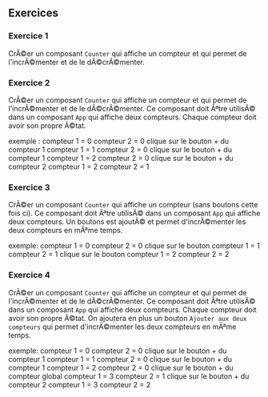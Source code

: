 ## Exercices

### Exercice 1

CrÃ©er un composant `Counter` qui affiche un compteur et qui permet de l'incrÃ©menter et de le dÃ©crÃ©menter.

### Exercice 2

CrÃ©er un composant `Counter` qui affiche un compteur et qui permet de l'incrÃ©menter et de le dÃ©crÃ©menter.
Ce composant doit Ãªtre utilisÃ© dans un composant `App` qui affiche deux compteurs.
Chaque compteur doit avoir son propre Ã©tat.

exemple :
compteur 1 = 0 compteur 2 = 0
clique sur le bouton + du compteur 1
compteur 1 = 1 compteur 2 = 0
clique sur le bouton + du compteur 1
compteur 1 = 2 compteur 2 = 0
clique sur le bouton + du compteur 2
compteur 1 = 2 compteur 2 = 1

### Exercice 3

CrÃ©er un composant `Counter` qui affiche un compteur (sans boutons cette fois ci).
Ce composant doit Ãªtre utilisÃ© dans un composant `App` qui affiche deux compteurs.
Un boutons est ajoutÃ© et permet d'incrÃ©menter les deux compteurs en mÃªme temps.

exemple:
compteur 1 = 0 compteur 2 = 0
clique sur le bouton
compteur 1 = 1 compteur 2 = 1
clique sur le bouton
compteur 1 = 2 compteur 2 = 2

### Exercice 4

CrÃ©er un composant `Counter` qui affiche un compteur et qui permet de l'incrÃ©menter et de le dÃ©crÃ©menter.
Ce composant doit Ãªtre utilisÃ© dans un composant `App` qui affiche deux compteurs.
Chaque compteur doit avoir son propre Ã©tat.
On ajoutera en plus un bouton `Ajouter aux deux compteurs` qui permet d'incrÃ©menter les deux compteurs en mÃªme temps.

exemple:
compteur 1 = 0 compteur 2 = 0
clique sur le bouton + du compteur 1
compteur 1 = 1 compteur 2 = 0
clique sur le bouton + du compteur 1
compteur 1 = 2 compteur 2 = 0
clique sur le bouton + du compteur global
compteur 1 = 3 compteur 2 = 1
clique sur le bouton + du compteur 2
compteur 1 = 3 compteur 2 = 2